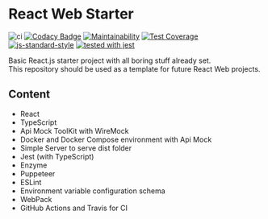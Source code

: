# React Web Starter

![ci](https://github.com/vitorsalgado/react-web-starter/workflows/CI/badge.svg)
[![Codacy Badge](https://api.codacy.com/project/badge/Grade/96e11aea37d24f3fb3106c6ba213fb39)](https://www.codacy.com/app/vitorsalgado/frontend-toolkit?utm_source=github.com&amp;utm_medium=referral&amp;utm_content=vitorsalgado/frontend-toolkit&amp;utm_campaign=Badge_Grade)
[![Maintainability](https://api.codeclimate.com/v1/badges/dec583a41ea4f383ca26/maintainability)](https://codeclimate.com/github/vitorsalgado/frontend-toolkit/maintainability)
[![Test Coverage](https://api.codeclimate.com/v1/badges/dec583a41ea4f383ca26/test_coverage)](https://codeclimate.com/github/vitorsalgado/frontend-toolkit/test_coverage)
[![js-standard-style](https://img.shields.io/badge/code%20style-standard-brightgreen.svg)](https://github.com/standard/standard)
[![tested with jest](https://img.shields.io/badge/tested_with-jest-99424f.svg)](https://github.com/facebook/jest)

Basic React.js starter project with all boring stuff already set.  
This repository should be used as a template for future React Web projects.

## Content

* React
* TypeScript
* Api Mock ToolKit with WireMock
* Docker and Docker Compose environment with Api Mock
* Simple Server to serve dist folder
* Jest (with TypeScript)
* Enzyme
* Puppeteer
* ESLint
* Environment variable configuration schema
* WebPack
* GitHub Actions and Travis for CI

